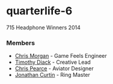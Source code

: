 quarterlife-6
=============

715 Headphone Winners 2014

### Members
 * [Chris Morgan](https://github.com/drpotato) - Game Feels Engineer
 * [Timothy Diack](https://github.com/boots33) - Creative Lead
 * [Chris Pearce](https://github.com/cjpearce) - Aviator Designer
 * [Jonathan Curtin](https://github.com/denseNinja) - Ring Master
